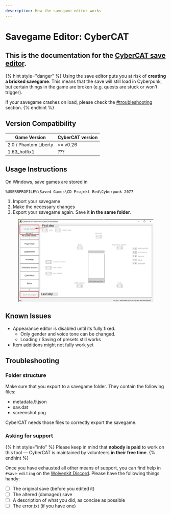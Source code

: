 ```yaml
---
description: How the savegame editor works
---
```


# Savegame Editor: CyberCAT

## This is the documentation for the [CyberCAT save editor](https://www.nexusmods.com/cyberpunk2077/mods/718).

{% hint style="danger" %}
Using the save editor puts you at risk of **creating a bricked savegame**. This means that the save will still load in Cyberpunk, but certain things in the game are broken (e.g. quests are stuck or won't trigger).&#x20;

If your savegame crashes on load, please check the [#troubleshooting](savegame-editor-cybercat.md#troubleshooting "mention") section.
{% endhint %}

## Version Compatibility

| Game Version          | CyberCAT version |
| --------------------- | ---------------- |
| 2.0 / Phantom Liberty | >= v0.26         |
| 1.63\_hotfix1         | ???              |

## Usage Instructions

On Windows, save games are stored in&#x20;

```
%USERRPROFILE%\Saved Games\CD Projekt Red\Cyberpunk 2077
```

1. Import your savegame
2. Make the necessary changes
3. Export your savegame again. Save it **in the same folder**.

<figure><img src="../../.gitbook/assets/cybercat_save_editor.png" alt=""><figcaption></figcaption></figure>

## Known Issues

* Appearance editor is disabled until its fully fixed.&#x20;
  * Only gender and voice tone can be changed.&#x20;
  * Loading / Saving of presets still works
* Item additions might not fully work yet

## Troubleshooting

### Folder structure

Make sure that you export to a savegame folder. They contain the following files:

* metadata.9.json
* sav.dat
* screenshot.png

CyberCAT needs those files to correctly export the savegame.

### Asking for support

{% hint style="info" %}
Please keep in mind that **nobody is paid** to work on this tool — CyberCAT is maintained by volunteers **in their free time**.&#x20;
{% endhint %}

Once you have exhausted all other means of support, you can find help in `#save-editing` on the [Wolvenkit Discord](https://discord.gg/redmodding). Please have the following things handy:

* [ ] The original save (before you edited it)
* [ ] The altered (damaged) save
* [ ] A description of what you did, as concise as possible
* [ ] The error.txt (if you have one)
